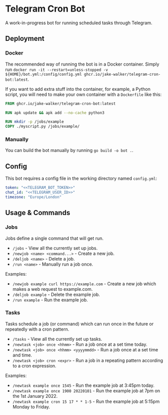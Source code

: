 # Telegram Cron Bot

A work-in-progress bot for running scheduled tasks through Telegram.

## Deployment

### Docker

The recommended way of running the bot is in a Docker container. Simply run `docker run -it --restart=unless-stopped -v ${HOME}/bot.yml:/config/config.yml ghcr.io/jake-walker/telegram-cron-bot:latest`.

If you want to add extra stuff into the container, for example, a Python script, you will need to make your own container with a `Dockerfile` like this:

```dockerfile
FROM ghcr.io/jake-walker/telegram-cron-bot:latest

RUN apk update && apk add --no-cache python3

RUN mkdir -p /jobs/example
COPY ./myscript.py /jobs/example/
```

### Manually

You can build the bot manually by running `go build -o bot .`.

## Config

This bot requires a config file in the working directory named `config.yml`:

```yaml
token: "<<TELEGRAM_BOT_TOKEN>>"
chat_id: "<<TELEGRAM_USER_ID>>"
timezone: "Europe/London"
```

## Usage & Commands

### Jobs

Jobs define a single command that will get run.

- `/jobs` - View all the currently set up jobs.
- `/newjob <name> <command...>` - Create a new job.
- `/deljob <name>` - Delete a job.
- `/run <name>` - Manually run a job once.

Examples:

- `/newjob example curl https://example.com` - Create a new job which makes a web request to example.com.
- `/deljob example` - Delete the example job.
- `/run example` - Run the example job.

### Tasks

Tasks schedule a job (or command) which can run once in the future or repeatedly with a cron pattern.

- `/tasks` - View all the currently set up tasks.
- `/newtask <job> once <hhmm>` - Run a job once at a set time today.
- `/newtask <job> once <hhmm> <yyyymmdd>` - Run a job once at a set time and time.
- `/newtask <job> cron <expr>` - Run a job in a repeating pattern according to a cron expression.

Examples:

- `/newtask example once 1545` - Run the example job at 3:45pm today.
- `/newtask example once 1900 20220101` - Run the example job at 7pm on the 1st January 2022.
- `/newtask example cron 15 17 * * 1-5` - Run the example job at 5:15pm Monday to Friday.
